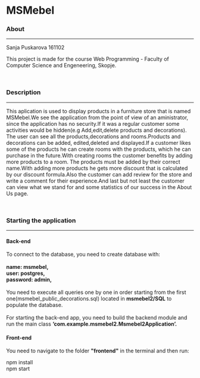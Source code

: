 # MSMebel

<h3>About</h3>
<hr/>
<p>Sanja Puskarova 161102</p>
<p>This project is made for the course Web Programming - Faculty of Computer Science and Engeneering, Skopje.</p>
<br/>

<h3>Description</h3>
<hr/>
<p>This aplication is used to display products in a furniture store that is named MSMebel.We see the application from the point of view of an aministrator, since the 
application has no security.If it was a regular customer some activities would be hidden(e.g Add,edit,delete products and decorations).
The user can see all the products,decorations and rooms.Products and decorations can be added, edited,deleted and displayed.If a customer likes some of the products
he can create rooms with the products, which he can purchase in the future.With creating rooms the customer benefits by adding more products to a room.
The products must be added by their correct name.With adding more products he gets more discount that is calculated by our discount formula.Also the customer
can add review for the store and write a comment for their experience.And last but not least the customer can view what we stand for and some statistics of our 
success in the About Us page.</p>
<br/>

<h3>Starting the application</h3>
<hr/>

<h4>Back-end</h4>
To connect to the database, you need to create database with:
<br/>
<br/>
<b>name: msmebel,</b><br/>
<b>user: postgres,</b><br/>
<b>password: admin,</b><br/>
<br/>
You need to execute all queries one by one in order starting from the first one(msmebel_public_decorations.sql) located in <b>msmebel2/SQL</b> to populate the database.
<br/><br/>
For starting the back-end app, you need to build the backend module and run the main class <b>‘com.example.msmebel2.Msmebel2Application’.</b>

<h4>Front-end</h4>

You need to navigate to the folder <b>"frontend"</b> in the terminal and then run:

npm install<br/>
npm start




